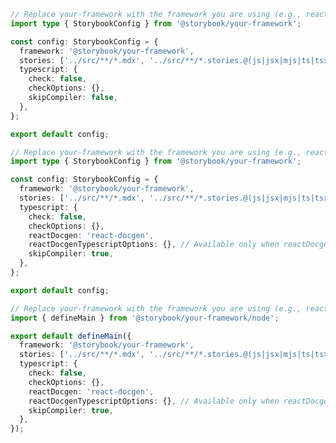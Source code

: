 <!-- TODO: Vet the following example for support of the CSF Next API -->

```ts filename=".storybook/main.ts" renderer="common" language="ts"
// Replace your-framework with the framework you are using (e.g., react-vite, vue3-vite)
import type { StorybookConfig } from '@storybook/your-framework';

const config: StorybookConfig = {
  framework: '@storybook/your-framework',
  stories: ['../src/**/*.mdx', '../src/**/*.stories.@(js|jsx|mjs|ts|tsx)'],
  typescript: {
    check: false,
    checkOptions: {},
    skipCompiler: false,
  },
};

export default config;
```

```ts filename=".storybook/main.ts" renderer="react" language="ts" tabTitle="CSF 3"
// Replace your-framework with the framework you are using (e.g., react-vite, react-vite)
import type { StorybookConfig } from '@storybook/your-framework';

const config: StorybookConfig = {
  framework: '@storybook/your-framework',
  stories: ['../src/**/*.mdx', '../src/**/*.stories.@(js|jsx|mjs|ts|tsx)'],
  typescript: {
    check: false,
    checkOptions: {},
    reactDocgen: 'react-docgen',
    reactDocgenTypescriptOptions: {}, // Available only when reactDocgen is set to 'react-docgen-typescript'
    skipCompiler: true,
  },
};

export default config;
```

```ts filename=".storybook/main.ts" renderer="react" language="ts" tabTitle="CSF Next 🧪"
// Replace your-framework with the framework you are using (e.g., react-vite, nextjs, experimental-nextjs-vite)
import { defineMain } from '@storybook/your-framework/node';

export default defineMain({
  framework: '@storybook/your-framework',
  stories: ['../src/**/*.mdx', '../src/**/*.stories.@(js|jsx|mjs|ts|tsx)'],
  typescript: {
    check: false,
    checkOptions: {},
    reactDocgen: 'react-docgen',
    reactDocgenTypescriptOptions: {}, // Available only when reactDocgen is set to 'react-docgen-typescript'
    skipCompiler: true,
  },
});
```
